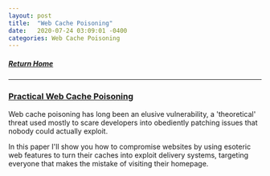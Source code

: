 ```yaml
---
layout: post
title:  "Web Cache Poisoning"
date:   2020-07-24 03:09:01 -0400
categories: Web Cache Poisoning
---
```

##### [Return Home](https://thegetch.github.io/penetration/testing/resources/2020/07/24/Home/)

---

### [Practical Web Cache Poisoning](https://portswigger.net/research/practical-web-cache-poisoning)

Web cache poisoning has long been an elusive vulnerability, a 'theoretical' threat used mostly to scare developers into obediently patching issues that nobody could actually exploit.

In this paper I'll show you how to compromise websites by using esoteric web features to turn their caches into exploit delivery systems, targeting everyone that makes the mistake of visiting their homepage.
